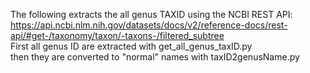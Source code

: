 The following extracts the all genus TAXID 
using the NCBI REST API: https://api.ncbi.nlm.nih.gov/datasets/docs/v2/reference-docs/rest-api/#get-/taxonomy/taxon/-taxons-/filtered_subtree \
First all genus ID are extracted with get_all_genus_taxID.py \
then they are converted to "normal" names with taxID2genusName.py
